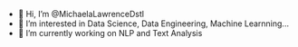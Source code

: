 - 👋 Hi, I’m @MichaelaLawrenceDstl
- 👀 I’m interested in Data Science, Data Engineering, Machine Learnning... 
- 🌱 I’m currently working on NLP and Text Analysis

<!---
MichaelaLawrenceDstl/MichaelaLawrenceDstl is a ✨ special ✨ repository because its `README.md` (this file) appears on your GitHub profile.
You can click the Preview link to take a look at your changes.
--->
